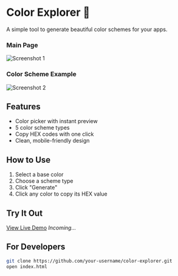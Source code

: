 # Color Explorer 🎨

A simple tool to generate beautiful color schemes for your apps.

### Main Page
![Screenshot 1](screenshots/Screenshot1.png)

### Color Scheme Example
![Screenshot 2](screenshots/Screenshot2.png)

## Features
- Color picker with instant preview
- 5 color scheme types
- Copy HEX codes with one click
- Clean, mobile-friendly design

## How to Use
1. Select a base color
2. Choose a scheme type
3. Click "Generate"
4. Click any color to copy its HEX value

## Try It Out
[View Live Demo](#) *Incoming...*

## For Developers
```bash
git clone https://github.com/your-username/color-explorer.git
open index.html

